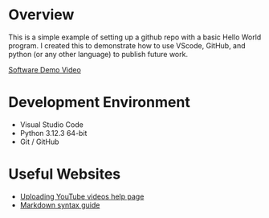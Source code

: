 # Overview

This is a simple example of setting up a github repo with a basic Hello World program. I created this to demonstrate how to use VScode, GitHub, and python (or any other language) to publish future work.


[Software Demo Video](https://www.loom.com/share/2bd3ad93f7fb4d998279fdbf6f533b4b?sid=9fae8aa9-1602-49a7-8ab5-a2222c0d2dd7)

# Development Environment
* Visual Studio Code
* Python 3.12.3 64-bit
* Git / GitHub

# Useful Websites

* [Uploading YouTube videos help page](https://support.google.com/youtube/answer/57407)
* [Markdown syntax guide](https://www.markdownguide.org/cheat-sheet/)
